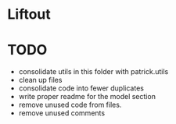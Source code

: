 # Liftout


# TODO
- consolidate utils in this folder with patrick.utils
- clean up files 
- consolidate code into fewer duplicates
- write proper readme for the model section
- remove unused code from files.
- remove unused comments